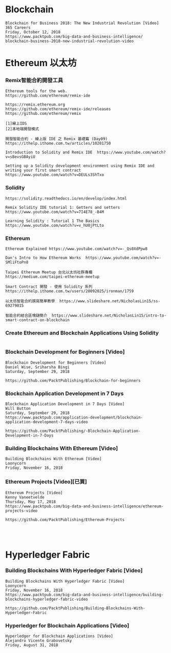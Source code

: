 # Blockchain 

```
Blockchain for Business 2018: The New Industrial Revolution [Video]
365 Careers
Friday, October 12, 2018
https://www.packtpub.com/big-data-and-business-intelligence/
blockchain-business-2018-new-industrial-revolution-video
```
# Ethereum 以太坊

###  Remix智能合約開發工具
```
Ethereum tools for the web.
https://github.com/ethereum/remix-ide

https://remix.ethereum.org
https://github.com/ethereum/remix-ide/releases 
https://github.com/ethereum/remix

[1]線上IDS
[2]本地端開發模式
```
```
開發智能合約 - 線上版 IDE 之 Remix 基礎篇 (Day09)   https://ithelp.ithome.com.tw/articles/10201750
```
```
Introduction to Solidity and Remix IDE  https://www.youtube.com/watch?v=sBevsGBAyiU

Setting up a Solidity development environment using Remix IDE and writing your first smart contract
https://www.youtube.com/watch?v=DEULs3ShTxo
```

### Solidity
```
https://solidity.readthedocs.io/en/develop/index.html

Remix Solidity IDE tutorial 1: Getters and setters  https://www.youtube.com/watch?v=7I4E78_-B4M

Learning Solidity : Tutorial 1 The Basics https://www.youtube.com/watch?v=v_hU0jPtLto
```

### Ethereum
```
Ethereum Explained https://www.youtube.com/watch?v=-_Qs0XdPpw8

Dan's Intro to How Ethereum Works  https://www.youtube.com/watch?v=-SMliFtoPn8
```
```
Taipei Ethereum Meetup 台北以太坊社群專欄
https://medium.com/taipei-ethereum-meetup

Smart Contract 開發 - 使用 Solidity 系列  https://ithelp.ithome.com.tw/users/20092025/ironman/1759
```

```
以太坊智能合約撰寫簡單教學  https://www.slideshare.net/NicholasLin15/ss-69279815

智能合約結合區塊鏈簡介  https://www.slideshare.net/NicholasLin15/intro-to-smart-contract-on-blockchain
```

### Create Ethereum and Blockchain Applications Using Solidity 
```

```

### Blockchain Development for Beginners [Video]
```
Blockchain Development for Beginners [Video]
Daniel Wise, Sriharsha Bingi
Saturday, September 29, 2018

https://github.com/PacktPublishing/Blockchain-for-beginners
```

### Blockchain Application Development in 7 Days
```
Blockchain Application Development in 7 Days [Video]
Will Button
Saturday, September 29, 2018
https://www.packtpub.com/application-development/blockchain-application-development-7-days-video

https://github.com/PacktPublishing/-Blockchain-Application-Development-in-7-Days

```


### Building Blockchains With Ethereum [Video]
```
Building Blockchains With Ethereum [Video]
Loonycorn
Friday, November 16, 2018

```
### Ethereum Projects [Video][已買]
```
Ethereum Projects [Video]
Kenny Vaneetvelde
Thursday, May 17, 2018
https://www.packtpub.com/big-data-and-business-intelligence/ethereum-projects-video

https://github.com/PacktPublishing/Ethereum-Projects
```
###
```

```
###
```

```
# Hyperledger Fabric

### Building Blockchains With Hyperledger Fabric [Video]
```
Building Blockchains With Hyperledger Fabric [Video]
Loonycorn
Friday, November 16, 2018 
https://www.packtpub.com/big-data-and-business-intelligence/building-blockchains-hyperledger-fabric-video

https://github.com/PacktPublishing/Building-Blockchains-With-Hyperledger-Fabric
```
### Hyperledger for Blockchain Applications [Video]
```
Hyperledger for Blockchain Applications [Video]
Alejandro Vicente Grabovetsky
Friday, August 31, 2018


```
###
```

```
###
```

```
###
```

```
###
```

```
